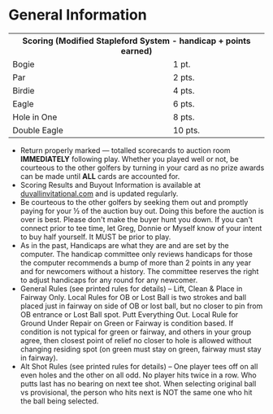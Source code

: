 # General Information
<table>
    <tr><th colspan='2'>Scoring (Modified Stapleford System - handicap + points earned)</th></tr>
    <tr><td>Bogie</td><td>1 pt.</td></tr>
    <tr><td>Par</td><td>2 pts.</td></tr>
    <tr><td>Birdie</td><td>4 pts.</td></tr>
    <tr><td>Eagle</td><td>6 pts.</td></tr>
    <tr><td>Hole in One</td><td>8 pts.</td></tr>
    <tr><td>Double Eagle</td><td>10 pts.</td></tr>
</table>
 
- Return properly marked — totalled scorecards to auction room
  **IMMEDIATELY** following play. Whether you played well or not, be courteous
  to the other golfers by turning in your card as no prize awards can be made
  until **ALL** cards are accounted for.
- Scoring Results and Buyout Information is available at
  [duvallinvitational.com](https://duvallinvitational.com) and is
  updated regularly.
- Be courteous to the other golfers by seeking them out and promptly paying for
  your ½ of the auction buy out. Doing this before the auction is over is best.
  Please don't make the buyer hunt you down. If you can't connect prior to tee
  time, let Greg, Donnie or Myself know of your intent to buy half yourself. It
  MUST be prior to play.
- As in the past, Handicaps are what they are and are set by the computer.  The
  handicap committee only reviews handicaps for those the computer recommends a
  bump of more than 2 points in any year and for newcomers without a history.
  The committee reserves the right to adjust handicaps for any round for any
  newcomer.
- General Rules (see printed rules for details) – Lift, Clean & Place in Fairway Only.  Local Rules for OB or Lost Ball is two strokes and ball placed just in fairway on side of OB or lost ball, but no closer to pin from OB entrance or Lost Ball spot.  Putt Everything Out.  Local Rule for Ground Under Repair on Green or Fairway is condition based.  If condition is not typical for green or fairway, and others in your group agree, then closest point of relief no closer to hole is allowed without changing residing spot (on green must stay on green, fairway must stay in fairway).
- Alt Shot Rules (see printed rules for details) – One player tees off on all even holes and the other on all odd.  No player hits twice in a row.  Who putts last has no bearing on next tee shot.  When selecting original ball vs provisional, the person who hits next is NOT the same one who hit the ball being selected.
